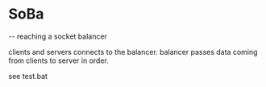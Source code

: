 ﻿# SoBa
-- reaching a socket balancer

clients and servers connects to the balancer. balancer passes data coming from clients to server in order.

see test.bat